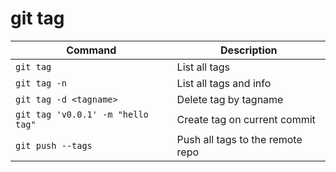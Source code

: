 # git tag
| Command | Description |
|-|-|
| `git tag` | List all tags |
| `git tag -n` | List all tags and info |
| `git tag -d <tagname>` | Delete tag by tagname |
| `git tag 'v0.0.1' -m "hello tag"` | Create tag on current commit |
| `git push --tags` | Push all tags to the remote repo |
